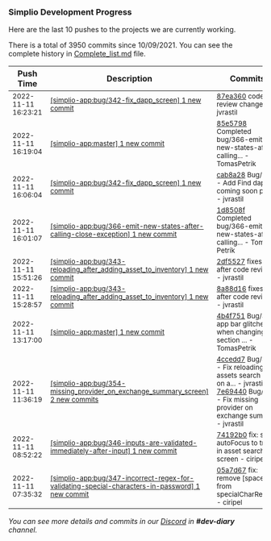 
### Simplio Development Progress

Here are the last 10 pushes to the projects we are currently working.

There is a total of 3950 commits since 10/09/2021. You can see the complete history in
 [Complete_list.md](Complete_list.md) file.

| Push Time | Description | Commits |
| --- | --- | --- |
| <sub>2022-11-11 16:23:21</sub> | <sub>[[simplio-app:bug/342\-fix\_dapp\_screen] 1 new commit](https://github.com/SimplioOfficial/simplio-app/commit/87ea360a5bd41549fcde228714db9f196574d8ac)</sub> | <sub>[87ea360](https://github.com/SimplioOfficial/simplio-app/commit/87ea360a5bd41549fcde228714db9f196574d8ac) code review changes - jvrastil</sub> |
| <sub>2022-11-11 16:19:04</sub> | <sub>[[simplio-app:master] 1 new commit](https://github.com/SimplioOfficial/simplio-app/commit/85e5798fc169b9f15a59b765fbf68a47fff3ec5e)</sub> | <sub>[85e5798](https://github.com/SimplioOfficial/simplio-app/commit/85e5798fc169b9f15a59b765fbf68a47fff3ec5e) Completed bug/366-emit-new-states-after-calling... - TomasPetrik</sub> |
| <sub>2022-11-11 16:06:04</sub> | <sub>[[simplio-app:bug/342\-fix\_dapp\_screen] 1 new commit](https://github.com/SimplioOfficial/simplio-app/commit/cab8a28cd9051c4403d505e5e714366446392f75)</sub> | <sub>[cab8a28](https://github.com/SimplioOfficial/simplio-app/commit/cab8a28cd9051c4403d505e5e714366446392f75) Bug/342 - Add Find dapp coming soon page - jvrastil</sub> |
| <sub>2022-11-11 16:01:07</sub> | <sub>[[simplio-app:bug/366\-emit\-new\-states\-after\-calling\-close\-exception] 1 new commit](https://github.com/SimplioOfficial/simplio-app/commit/1d8508f536916f9918ede462e6daf55c86084505)</sub> | <sub>[1d8508f](https://github.com/SimplioOfficial/simplio-app/commit/1d8508f536916f9918ede462e6daf55c86084505) Completed bug/366-emit-new-states-after-calling... - Tomáš Petrík</sub> |
| <sub>2022-11-11 15:51:26</sub> | <sub>[[simplio-app:bug/343\-reloading\_after\_adding\_asset\_to\_inventory] 1 new commit](https://github.com/SimplioOfficial/simplio-app/commit/2df5527e9d7bea942a617f39d67024d902c54d70)</sub> | <sub>[2df5527](https://github.com/SimplioOfficial/simplio-app/commit/2df5527e9d7bea942a617f39d67024d902c54d70) fixes after code reviews - jvrastil</sub> |
| <sub>2022-11-11 15:28:57</sub> | <sub>[[simplio-app:bug/343\-reloading\_after\_adding\_asset\_to\_inventory] 1 new commit](https://github.com/SimplioOfficial/simplio-app/commit/8a88d162cd1186181aed22098f17e53e6a3d10a9)</sub> | <sub>[8a88d16](https://github.com/SimplioOfficial/simplio-app/commit/8a88d162cd1186181aed22098f17e53e6a3d10a9) fixes after code reviews - jvrastil</sub> |
| <sub>2022-11-11 13:17:00</sub> | <sub>[[simplio-app:master] 1 new commit](https://github.com/SimplioOfficial/simplio-app/commit/4b4f7511b12989b4f2e727f836fad25158f669b0)</sub> | <sub>[4b4f751](https://github.com/SimplioOfficial/simplio-app/commit/4b4f7511b12989b4f2e727f836fad25158f669b0) Bug/335 app bar glitches when changing section ... - TomasPetrik</sub> |
| <sub>2022-11-11 11:36:19</sub> | <sub>[[simplio-app:bug/354\-missing\_provider\_on\_exchange\_summary\_screen] 2 new commits](https://github.com/SimplioOfficial/simplio-app/compare/4ccedd7efbf3^...7e6944081747)</sub> | <sub>[4ccedd7](https://github.com/SimplioOfficial/simplio-app/commit/4ccedd7efbf370ae7808835a1df027083849138f) Bug/343 - Fix reloading assets search list on a... - jvrastil<br>[7e69440](https://github.com/SimplioOfficial/simplio-app/commit/7e6944081747ab47780ad7ddec3de3899d3b5a51) Bug/354 - Fix missing provider on exchange summ... - jvrastil</sub> |
| <sub>2022-11-11 08:52:22</sub> | <sub>[[simplio-app:bug/346\-inputs\-are\-validated\-immediately\-after\-input] 1 new commit](https://github.com/SimplioOfficial/simplio-app/commit/74192b0c760bfc3509614c641a5d7f9620f1612c)</sub> | <sub>[74192b0](https://github.com/SimplioOfficial/simplio-app/commit/74192b0c760bfc3509614c641a5d7f9620f1612c) fix: set autoFocus to true in asset search screen - ciripel</sub> |
| <sub>2022-11-11 07:35:32</sub> | <sub>[[simplio-app:bug/347\-incorrect\-regex\-for\-validating\-special\-characters\-in\-password] 1 new commit](https://github.com/SimplioOfficial/simplio-app/commit/05a7d6717146529c2e3e6fab573f1b9cf335998b)</sub> | <sub>[05a7d67](https://github.com/SimplioOfficial/simplio-app/commit/05a7d6717146529c2e3e6fab573f1b9cf335998b) fix: remove [space] from specialCharRegexp - ciripel</sub> |

_You can see more details and commits in our [Discord](https://discord.gg/aKhjuwZmdP) in **#dev-diary** channel._
